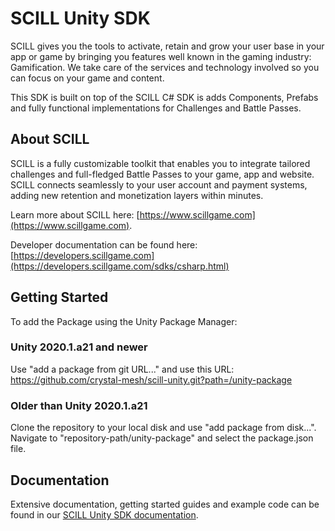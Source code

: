 # SCILL Unity SDK

SCILL gives you the tools to activate, retain and grow your user base in your app or game by bringing you features well known 
in the gaming industry: Gamification. We take care of the services and technology involved so you can focus on your game and content.

This SDK is built on top of the SCILL C# SDK is adds Components, Prefabs and fully functional implementations for Challenges and
Battle Passes.

## About SCILL

SCILL is a fully customizable toolkit that enables you to integrate tailored challenges and full-fledged Battle Passes 
to your game, app and website. SCILL connects seamlessly to your user account and payment systems, adding new retention 
and monetization layers within minutes.

Learn more about SCILL here: [https://www.scillgame.com](https://www.scillgame.com).

Developer documentation can be found here: [https://developers.scillgame.com](https://developers.scillgame.com/sdks/csharp.html) 

## Getting Started

To add the Package using the Unity Package Manager:

### Unity 2020.1.a21 and newer

Use "add a package from git URL..." and use this URL: https://github.com/crystal-mesh/scill-unity.git?path=/unity-package

### Older than Unity 2020.1.a21

Clone the repository to your local disk and use "add package from disk...". Navigate to "repository-path/unity-package" and select the package.json file.

## Documentation

Extensive documentation, getting started guides and example code can be found in our [SCILL Unity SDK documentation](https://developers.scillgame.com/sdks/unity.html).
